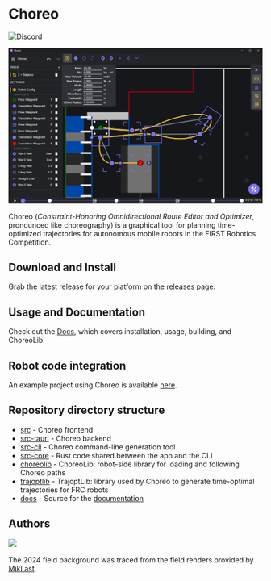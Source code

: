 # Choreo

[![Discord](https://img.shields.io/discord/975739302933856277?color=%23738ADB&label=Join%20our%20Discord&logo=discord&logoColor=white)](https://discord.gg/ad2EEZZwsS)

![A screenshot of choreo with an example path](./docs/media/readmeScreenshot.png)

Choreo (_Constraint-Honoring Omnidirectional Route Editor and Optimizer_, pronounced like choreography) is a graphical tool for planning time-optimized trajectories for autonomous mobile robots in the FIRST Robotics Competition.

## Download and Install

Grab the latest release for your platform on the [releases](https://github.com/SleipnirGroup/Choreo/releases) page.

## Usage and Documentation

Check out the [Docs](https://sleipnirgroup.github.io/Choreo), which covers installation, usage, building, and ChoreoLib.

## Robot code integration

An example project using Choreo is available [here](https://github.com/SleipnirGroup/ChoreoSwerveBot).

## Repository directory structure


- [src](src) - Choreo frontend
- [src-tauri](src-tauri) - Choreo backend
- [src-cli](src-cli) - Choreo command-line generation tool
- [src-core](src-core) - Rust code shared between the app and the CLI
- [choreolib](choreolib) - ChoreoLib: robot-side library for loading and following Choreo paths
- [trajoptlib](trajoptlib) - TrajoptLib: library used by Choreo to generate time-optimal trajectories for FRC robots
- [docs](docs) - Source for the [documentation](https://sleipnirgroup.github.io/Choreo)

## Authors

<a href="https://github.com/SleipnirGroup/Choreo/graphs/contributors">
  <img src="https://contrib.rocks/image?repo=SleipnirGroup/Choreo" />
</a>

The 2024 field background was traced from the field renders provided by [MikLast](https://www.chiefdelphi.com/t/2024-crescendo-top-down-field-renders/447764).
